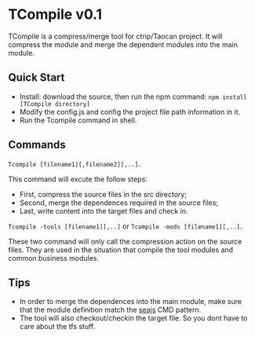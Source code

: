 # TCompile v0.1

TCompile is a compress/merge tool for ctrip/Taocan project. It will compress the module and merge the dependent modules into the main module. 

## Quick Start

* Install: download the source, then run the npm command: `npm install [TCompile directory]`
* Modify the config.js and config the project file path information in it.
* Run the Tcompile command in shell. 

## Commands

`Tcompile [filename1][,filename2][,..]`. 

This command will excute the follow steps: 
* First, compress the source files in the src directory;
* Second, merge the dependences required in the source files;
* Last, write content into the target files and check in.

`Tcompile -tools [filename1][,..]` or `Tcompile -mods [filename1][,..]`.

These two command will only call the compression action on the source files. They are used in the situation that compile the tool modules and common business modules.

## Tips

* In order to merge the dependences into the main module, make sure that the module definition match the [seajs](http://seajs.org/docs/) CMD pattern.
* The tool will also checkout/checkin the target file. So you dont have to care about the tfs stuff. 
